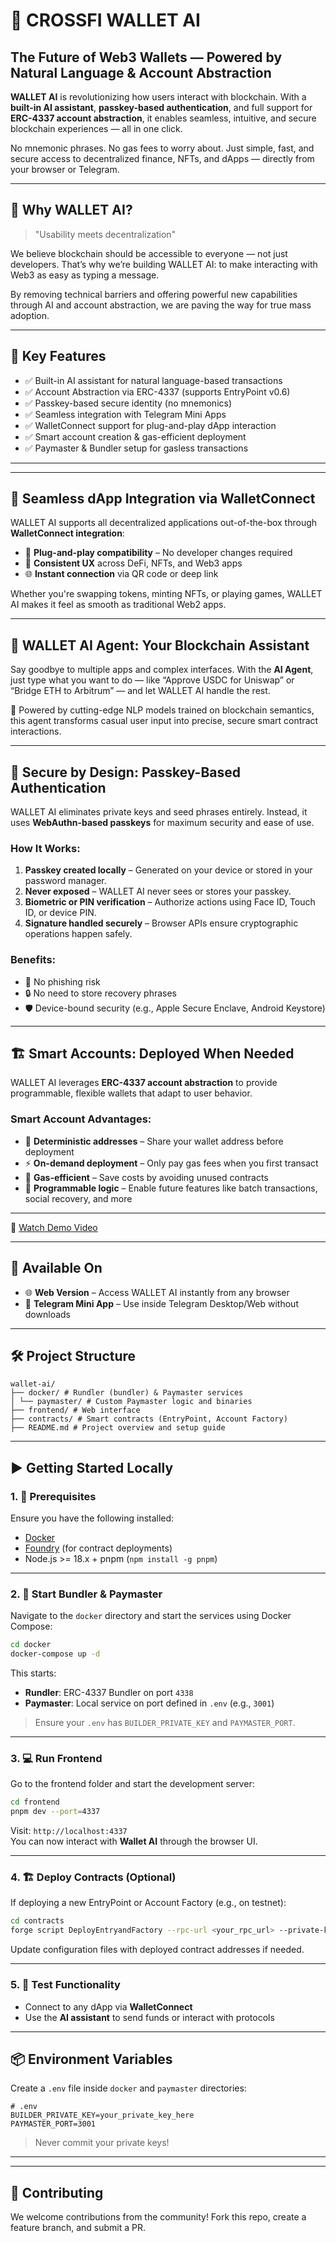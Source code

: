 # 🧠 CROSSFI WALLET AI

## The Future of Web3 Wallets — Powered by Natural Language & Account Abstraction

**WALLET AI** is revolutionizing how users interact with blockchain. With a **built-in AI assistant**, **passkey-based authentication**, and full support for **ERC-4337 account abstraction**, it enables seamless, intuitive, and secure blockchain experiences — all in one click.

No mnemonic phrases. No gas fees to worry about. Just simple, fast, and secure access to decentralized finance, NFTs, and dApps — directly from your browser or Telegram.

---

## 🧩 Why WALLET AI?

> "Usability meets decentralization"

We believe blockchain should be accessible to everyone — not just developers. That’s why we’re building WALLET AI: to make interacting with Web3 as easy as typing a message.

By removing technical barriers and offering powerful new capabilities through AI and account abstraction, we are paving the way for true mass adoption.

---

## 🧩 Key Features

- ✅ Built-in AI assistant for natural language-based transactions
- ✅ Account Abstraction via ERC-4337 (supports EntryPoint v0.6)
- ✅ Passkey-based secure identity (no mnemonics)
- ✅ Seamless integration with Telegram Mini Apps
- ✅ WalletConnect support for plug-and-play dApp interaction
- ✅ Smart account creation & gas-efficient deployment
- ✅ Paymaster & Bundler setup for gasless transactions

---

---

## 🔗 Seamless dApp Integration via WalletConnect

WALLET AI supports all decentralized applications out-of-the-box through **WalletConnect integration**:

- 🔐 **Plug-and-play compatibility** – No developer changes required
- 📱 **Consistent UX** across DeFi, NFTs, and Web3 apps
- 🌐 **Instant connection** via QR code or deep link

Whether you're swapping tokens, minting NFTs, or playing games, WALLET AI makes it feel as smooth as traditional Web2 apps.

---

## 💬 WALLET AI Agent: Your Blockchain Assistant

Say goodbye to multiple apps and complex interfaces. With the **AI Agent**, just type what you want to do — like “Approve USDC for Uniswap” or “Bridge ETH to Arbitrum” — and let WALLET AI handle the rest.

🧠 Powered by cutting-edge NLP models trained on blockchain semantics, this agent transforms casual user input into precise, secure smart contract interactions.

---

## 🔐 Secure by Design: Passkey-Based Authentication

WALLET AI eliminates private keys and seed phrases entirely. Instead, it uses **WebAuthn-based passkeys** for maximum security and ease of use.

### How It Works:

1. **Passkey created locally** – Generated on your device or stored in your password manager.
2. **Never exposed** – WALLET AI never sees or stores your passkey.
3. **Biometric or PIN verification** – Authorize actions using Face ID, Touch ID, or device PIN.
4. **Signature handled securely** – Browser APIs ensure cryptographic operations happen safely.

### Benefits:

- 👻 No phishing risk
- 🔒 No need to store recovery phrases
- 🛡️ Device-bound security (e.g., Apple Secure Enclave, Android Keystore)

---

## 🏗️ Smart Accounts: Deployed When Needed

WALLET AI leverages **ERC-4337 account abstraction** to provide programmable, flexible wallets that adapt to user behavior.

### Smart Account Advantages:

- 🧮 **Deterministic addresses** – Share your wallet address before deployment
- ⚡ **On-demand deployment** – Only pay gas fees when you first transact
- 🔄 **Gas-efficient** – Save costs by avoiding unused contracts
- 🤖 **Programmable logic** – Enable future features like batch transactions, social recovery, and more

---

🔗 [Watch Demo Video](https://youtu.be/9U-WRmNaY68)

---

## 📲 Available On

- 🌐 **Web Version** – Access WALLET AI instantly from any browser
- 💬 **Telegram Mini App** – Use inside Telegram Desktop/Web without downloads

---

## 🛠️ Project Structure

```
wallet-ai/
├── docker/ # Rundler (bundler) & Paymaster services
│ └── paymaster/ # Custom Paymaster logic and binaries
├── frontend/ # Web interface
├── contracts/ # Smart contracts (EntryPoint, Account Factory)
├── README.md # Project overview and setup guide
```

---

## ▶️ Getting Started Locally

### 1. 🔧 Prerequisites

Ensure you have the following installed:

- [Docker](https://docs.docker.com/get-docker/)
- [Foundry](https://foundry.paradigm.xyz/) (for contract deployments)
- Node.js >= 18.x + pnpm (`npm install -g pnpm`)

---

### 2. 🐳 Start Bundler & Paymaster

Navigate to the `docker` directory and start the services using Docker Compose:

```bash
cd docker
docker-compose up -d
```

This starts:

- **Rundler**: ERC-4337 Bundler on port `4338`
- **Paymaster**: Local service on port defined in `.env` (e.g., `3001`)

> Ensure your `.env` has `BUILDER_PRIVATE_KEY` and `PAYMASTER_PORT`.

---

### 3. 💻 Run Frontend

Go to the frontend folder and start the development server:

```bash
cd frontend
pnpm dev --port=4337
```

Visit: `http://localhost:4337`  
You can now interact with **Wallet AI** through the browser UI.

---

### 4. 🏗️ Deploy Contracts (Optional)

If deploying a new EntryPoint or Account Factory (e.g., on testnet):

```bash
cd contracts
forge script DeployEntryandFactory --rpc-url <your_rpc_url> --private-key <your_private_key> --broadcast
```

Update configuration files with deployed contract addresses if needed.

---

### 5. 🧪 Test Functionality

- Connect to any dApp via **WalletConnect**
- Use the **AI assistant** to send funds or interact with protocols

---

## 📦 Environment Variables

Create a `.env` file inside `docker` and `paymaster` directories:

```env
# .env
BUILDER_PRIVATE_KEY=your_private_key_here
PAYMASTER_PORT=3001
```

> Never commit your private keys!

---

---

## 🤝 Contributing

We welcome contributions from the community! Fork this repo, create a feature branch, and submit a PR.

